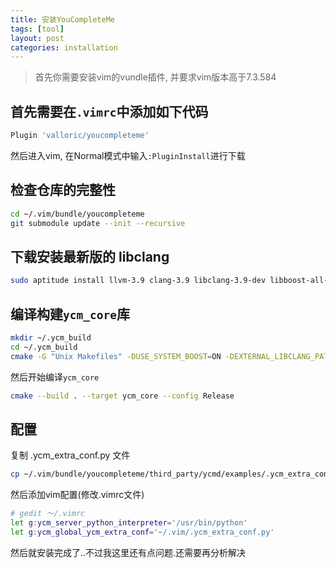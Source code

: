 ```yaml
---
title: 安装YouCompleteMe
tags: [tool]
layout: post
categories: installation
---
```



> 首先你需要安装vim的vundle插件, 并要求vim版本高于7.3.584

## 首先需要在`.vimrc`中添加如下代码
``` bash
Plugin 'valloric/youcompleteme'
```
然后进入vim, 在Normal模式中输入`:PluginInstall`进行下载

## 检查仓库的完整性

``` bash
cd ~/.vim/bundle/youcompleteme
git submodule update --init --recursive
```

## 下载安装最新版的 libclang
``` bash
sudo aptitude install llvm-3.9 clang-3.9 libclang-3.9-dev libboost-all-dev
```

## 编译构建`ycm_core`库

``` bash
mkdir ~/.ycm_build
cd ~/.ycm_build
cmake -G "Unix Makefiles" -DUSE_SYSTEM_BOOST=ON -DEXTERNAL_LIBCLANG_PATH=/usr/lib/x86_64-linux-gnu/libclang-3.9.so . ~/.vim/bundle/youcompleteme/third_party/ycmd/cpp
```
然后开始编译`ycm_core`
``` bash
cmake --build . --target ycm_core --config Release
```

## 配置

复制 .ycm_extra_conf.py 文件
``` bash
cp ~/.vim/bundle/youcompleteme/third_party/ycmd/examples/.ycm_extra_conf.py ~/.vim/
```
然后添加vim配置(修改.vimrc文件)
``` bash
# gedit ～/.vimrc
let g:ycm_server_python_interpreter='/usr/bin/python'
let g:ycm_global_ycm_extra_conf='~/.vim/.ycm_extra_conf.py'
```

然后就安装完成了..不过我这里还有点问题.还需要再分析解决
